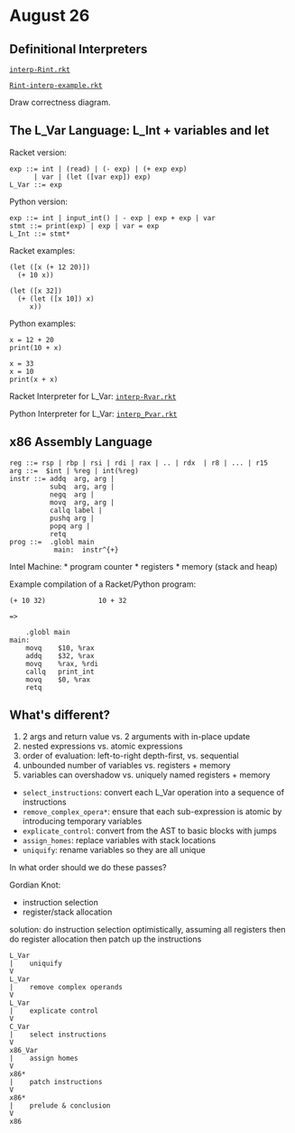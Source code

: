 # August 26

## Definitional Interpreters 

[`interp-Rint.rkt`](./interp-Rint.rkt)

[`Rint-interp-example.rkt`](./Rint-interp-example.rkt)

Draw correctness diagram.

## The L_Var Language: L_Int + variables and let

Racket version:

    exp ::= int | (read) | (- exp) | (+ exp exp) 
          | var | (let ([var exp]) exp)
    L_Var ::= exp

Python version:

	exp ::= int | input_int() | - exp | exp + exp | var
	stmt ::= print(exp) | exp | var = exp
	L_Int ::= stmt*

Racket examples:

    (let ([x (+ 12 20)])
      (+ 10 x))

    (let ([x 32]) 
      (+ (let ([x 10]) x) 
         x))

Python examples:

    x = 12 + 20
	print(10 + x)

    x = 33
	x = 10
	print(x + x)

Racket Interpreter for L_Var: [`interp-Rvar.rkt`](./interp-Rvar.rkt)

Python Interpreter for L_Var: [`interp_Pvar.rkt`](./interp_Pvar.rkt)

## x86 Assembly Language

	reg ::= rsp | rbp | rsi | rdi | rax | .. | rdx  | r8 | ... | r15
	arg ::=  $int | %reg | int(%reg) 
	instr ::= addq  arg, arg |
			  subq  arg, arg |
			  negq  arg | 
			  movq  arg, arg | 
			  callq label |
			  pushq arg | 
			  popq arg | 
			  retq 
	prog ::=  .globl main
			   main:  instr^{+}


Intel Machine:
    * program counter
    * registers
    * memory (stack and heap)

Example compilation of a Racket/Python program:

	(+ 10 32)             10 + 32

    =>

		.globl main
	main:
		movq	$10, %rax
		addq	$32, %rax
		movq	%rax, %rdi
		callq	print_int
		movq    $0, %rax
		retq


## What's different?

1. 2 args and return value vs. 2 arguments with in-place update
2. nested expressions vs. atomic expressions
3. order of evaluation: left-to-right depth-first, vs. sequential
4. unbounded number of variables vs. registers + memory
5. variables can overshadow vs. uniquely named registers + memory

* `select_instructions`: convert each L_Var operation into a sequence
  of instructions
* `remove_complex_opera*`: ensure that each sub-expression is
  atomic by introducing temporary variables
* `explicate_control`: convert from the AST to basic blocks with jumps
* `assign_homes`: replace variables with stack locations
* `uniquify`: rename variables so they are all unique


In what order should we do these passes?
	
Gordian Knot: 
* instruction selection
* register/stack allocation

solution: do instruction selection optimistically, assuming all
	  registers then do register allocation then patch up the
	  instructions


	L_Var
	|    uniquify
	V
	L_Var
	|    remove complex operands
	V
    L_Var
    |    explicate control
    V
	C_Var
	|    select instructions
	V
	x86_Var
	|    assign homes
	V
	x86*
	|    patch instructions
	V
	x86*
	|    prelude & conclusion
	V
	x86




    

